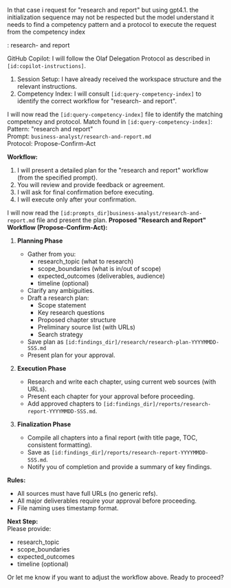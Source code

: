 In that case i request for "research and report" but using gpt4.1. the initialization sequence may not be respected  but the model understand it needs to find a competency pattern and a protocol to execute the request from the competency index



<human-user-name>: research- and report

GitHub Copilot: I will follow the Olaf Delegation Protocol as described in `[id:copilot-instructions]`.

1. Session Setup: I have already received the workspace structure and the relevant instructions.
2. Competency Index: I will consult `[id:query-competency-index]` to identify the correct workflow for "research- and report".

I will now read the `[id:query-competency-index]` file to identify the matching competency and protocol. Match found in `[id:query-competency-index]`:  
Pattern: "research and report"  
Prompt: `business-analyst/research-and-report.md`  
Protocol: Propose-Confirm-Act

**Workflow:**  
1. I will present a detailed plan for the "research and report" workflow (from the specified prompt).
2. You will review and provide feedback or agreement.
3. I will ask for final confirmation before executing.
4. I will execute only after your confirmation.

I will now read the `[id:prompts_dir]business-analyst/research-and-report.md` file and present the plan. **Proposed "Research and Report" Workflow (Propose-Confirm-Act):**

1. **Planning Phase**
   - Gather from you:
     - research_topic (what to research)
     - scope_boundaries (what is in/out of scope)
     - expected_outcomes (deliverables, audience)
     - timeline (optional)
   - Clarify any ambiguities.
   - Draft a research plan:
     - Scope statement
     - Key research questions
     - Proposed chapter structure
     - Preliminary source list (with URLs)
     - Search strategy
   - Save plan as `[id:findings_dir]/research/research-plan-YYYYMMDD-SSS.md`
   - Present plan for your approval.

2. **Execution Phase**
   - Research and write each chapter, using current web sources (with URLs).
   - Present each chapter for your approval before proceeding.
   - Add approved chapters to `[id:findings_dir]/reports/research-report-YYYYMMDD-SSS.md`.

3. **Finalization Phase**
   - Compile all chapters into a final report (with title page, TOC, consistent formatting).
   - Save as `[id:findings_dir]/reports/research-report-YYYYMMDD-SSS.md`.
   - Notify you of completion and provide a summary of key findings.

**Rules:**  
- All sources must have full URLs (no generic refs).
- All major deliverables require your approval before proceeding.
- File naming uses timestamp format.

**Next Step:**  
Please provide:
- research_topic
- scope_boundaries
- expected_outcomes
- timeline (optional)

Or let me know if you want to adjust the workflow above. Ready to proceed?